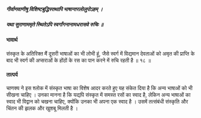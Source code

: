 ##### गीर्वाणवाणीषु विशिष्टबुद्धिस्तथापि भाषान्तरलोलुपोऽहम् ।
##### यथा सुराणाममृते स्थितेऽपि स्वर्गांगनानामधरासवे रुचिः ॥

#### भावार्थ

संस्कृत के अतिरिक्त मैं दूसरी भाषाओं का भी लोभी हूं, जैसे स्वर्ग में विद्यमान देवताओं को अमृत की प्राप्ति के बाद भी स्वर्ग की अप्सराओं के होंठों के रस का पान करने में रुचि रहती है ॥ १८ ॥

#### तात्पर्य

चाणक्य ने इस श्लोक में संस्कृत भाषा का विशेष आदर करते हुए यह संकेत दिया है कि अन्य भाषाओं को भी सीखना चाहिए । उनका मानना है कि यद्यपि संस्कृत में समस्त रसों का स्वाद है, लेकिन अन्य भाषाओं का स्वाद भी विद्वान को चखना चाहिए, क्योंकि उनका भी अपना एक स्वाद है । उसमें तत्संबंधी संस्कृति और चिंतन की झलक और खुशबू मिलती है ।